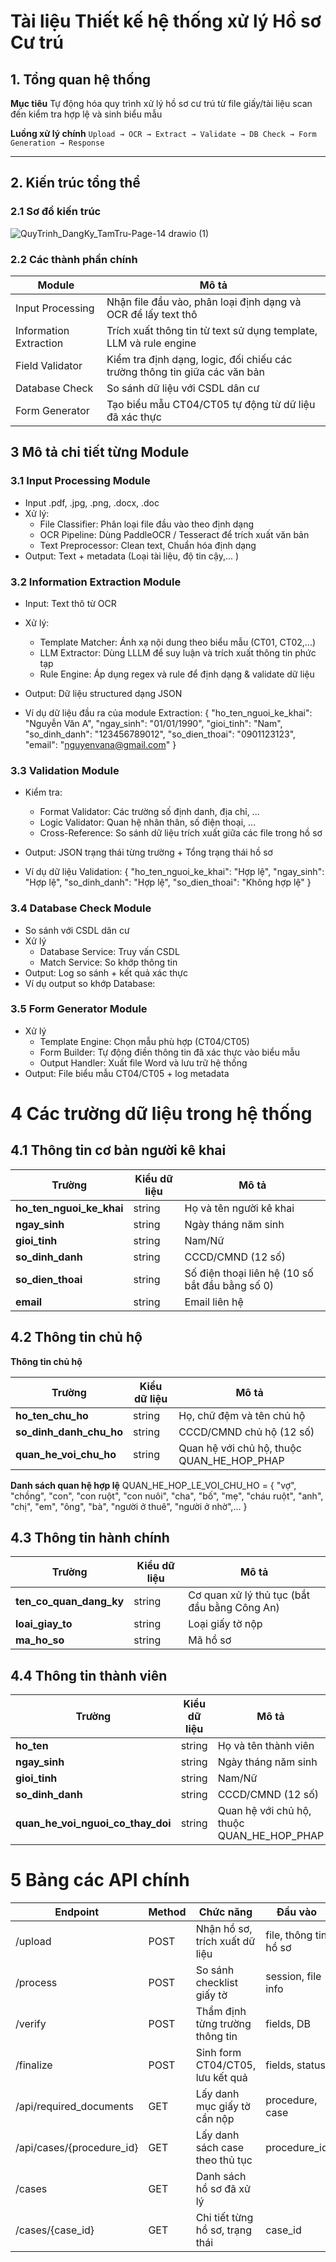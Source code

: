 # Tài liệu Thiết kế hệ thống xử lý Hồ sơ Cư trú

## 1. Tổng quan hệ thống

**Mục tiêu**
Tự động hóa quy trình xử lý hồ sơ cư trú từ file giấy/tài liệu scan đến kiểm tra hợp lệ và sinh biểu mẫu

**Luồng xử lý chính**
`Upload → OCR → Extract → Validate → DB Check → Form Generation → Response`

----

## 2. Kiến trúc tổng thể

### 2.1 Sơ đồ kiến trúc
![QuyTrinh_DangKy_TamTru-Page-14 drawio (1)](https://github.com/user-attachments/assets/ea29bb9f-8cdc-44f0-9c8c-7d3d4844ee0e)

### 2.2 Các thành phần chính

| Module                 | Mô tả                                                                      |
|------------------------|----------------------------------------------------------------------------|
| Input Processing       | Nhận file đầu vào, phân loại định dạng và OCR để lấy text thô              |
| Information Extraction | Trích xuất thông tin từ text sử dụng template, LLM và rule engine          |
| Field Validator        | Kiểm tra định dạng, logic, đối chiếu các trường thông tin giữa các văn bản |
| Database Check         | So sánh dữ liệu với CSDL dân cư                                            |
| Form Generator         | Tạo biểu mẫu CT04/CT05 tự động từ dữ liệu đã xác thực                      |

## 3 Mô tả chi tiết từng Module 

### 3.1 Input Processing Module
 - Input .pdf, .jpg, .png, .docx, .doc
 - Xử lý:
    + File Classifier: Phân loại file đầu vào theo định dạng
    + OCR Pipeline: Dùng PaddleOCR / Tesseract để trích xuất văn bản
    + Text Preprocessor: Clean text, Chuẩn hóa định dạng
 - Output: Text + metadata (Loại tài liệu, độ tin cậy,... )   

### 3.2 Information Extraction Module 
 - Input: Text thô từ OCR
 - Xử lý: 
    + Template Matcher: Ánh xạ nội dung theo biểu mẫu (CT01, CT02,...)
    + LLM Extractor: Dùng LLLM để suy luận và trích xuất thông tin phức tạp
    + Rule Engine: Áp dụng regex và rule để định dạng & validate dữ liệu
 - Output: Dữ liệu structured dạng JSON

 - Ví dụ dữ liệu đầu ra của module Extraction: 
      {
      "ho_ten_nguoi_ke_khai": "Nguyễn Văn A",
      "ngay_sinh": "01/01/1990",
      "gioi_tinh": "Nam",
      "so_dinh_danh": "123456789012",
      "so_dien_thoai": "0901123123",
      "email": "nguyenvana@gmail.com"
      }

### 3.3 Validation Module
 - Kiểm tra:
    + Format Validator: Các trường số định danh, địa chỉ, ...
    + Logic Validator: Quan hệ nhân thân, số điện thoại, ...
    + Cross-Reference: So sánh dữ liệu trích xuất giữa các file trong hồ sơ
 - Output: JSON trạng thái từng trường + Tổng trạng thái hồ sơ

 - Ví dụ dữ liệu Validation:
      {
      "ho_ten_nguoi_ke_khai": "Hợp lệ",
      "ngay_sinh": "Hợp lệ",
      "so_dinh_danh": "Hợp lệ",
      "so_dien_thoai": "Không hợp lệ"
      }

### 3.4 Database Check Module
 - So sánh với CSDL dân cư 
 - Xử lý
    + Database Service: Truy vấn CSDL
    + Match Service: So khớp thông tin 
 - Output: Log so sánh + kết quả xác thực
 - Ví dụ output so khớp Database:
 
### 3.5 Form Generator Module
 - Xử lý
    + Template Engine: Chọn mẫu phù hợp (CT04/CT05)
    + Form Builder: Tự động điền thông tin đã xác thực vào biểu mẫu
    + Output Handler: Xuất file Word và lưu trữ hệ thống
 - Output: File biểu mẫu CT04/CT05 + log metadata

# 4 Các trường dữ liệu trong hệ thống

## 4.1 Thông tin cơ bản người kê khai

| Trường                   | Kiểu dữ liệu  | Mô tả                                            |
|--------------------------|---------------|--------------------------------------------------|
| **ho_ten_nguoi_ke_khai** |string         | Họ và tên người kê khai                          |                                   
| **ngay_sinh**            |string         | Ngày tháng năm sinh                              |                                       
| **gioi_tinh**            |string         | Nam/Nữ                                           |                              
| **so_dinh_danh**         |string         | CCCD/CMND (12 số)                                |                                         
| **so_dien_thoai**        |string         | Số điện thoại liên hệ (10 số bắt đầu bằng số 0)  |              
| **email**                |string         | Email liên hệ                                    |

## 4.2 Thông tin chủ hộ

**Thông tin chủ hộ**

| Trường                   | Kiểu dữ liệu  | Mô tả                                      |
|--------------------------|---------------|--------------------------------------------|
| **ho_ten_chu_ho**        |string         | Họ, chữ đệm và tên chủ hộ                  |
| **so_dinh_danh_chu_ho**  |string         | CCCD/CMND chủ hộ (12 số)                   |
| **quan_he_voi_chu_ho**   |string         | Quan hệ với chủ hộ, thuộc QUAN_HE_HOP_PHAP | 

**Danh sách quan hệ hợp lệ**
QUAN_HE_HOP_LE_VOI_CHU_HO = {
    "vợ", "chồng", "con", "con ruột", "con nuôi", 
    "cha", "bố", "mẹ", "cháu ruột",
    "anh", "chị", "em", "ông", "bà", 
    "người ở thuê", "người ở nhờ",... }

## 4.3 Thông tin hành chính

| Trường                   | Kiểu dữ liệu  | Mô tả                                        |
|--------------------------|---------------|----------------------------------------------|
| **ten_co_quan_dang_ky**  |string         | Cơ quan xử lý thủ tục (bắt đầu bằng Công An) |
| **loai_giay_to**         |string         | Loại giấy tờ nộp                             |
| **ma_ho_so**             |string         | Mã hồ sơ                                     |

## 4.4 Thông tin thành viên

| Trường                            | Kiểu dữ liệu  | Mô tả                                            |
|-----------------------------------|---------------|--------------------------------------------------|
| **ho_ten**                        |string         | Họ và tên thành viên                             |                                   
| **ngay_sinh**                     |string         | Ngày tháng năm sinh                              |                                       
| **gioi_tinh**                     |string         | Nam/Nữ                                           |                              
| **so_dinh_danh**                  |string         | CCCD/CMND (12 số)                                |                                         
| **quan_he_voi_nguoi_co_thay_doi** |string         | Quan hệ với chủ hộ, thuộc QUAN_HE_HOP_PHAP       |              

# 5 Bảng các API chính

| Endpoint                   | Method | Chức năng                        | Đầu vào               | Đầu ra        |
|----------------------------|--------|----------------------------------|-----------------------|---------------|
|  /upload                   | POST   | Nhận hồ sơ, trích xuất dữ liệu   | file, thông tin hồ sơ |	JSON/status   |
|  /process                  | POST   | So sánh checklist giấy tờ        | session, file info	 | checklist     |
|  /verify                   | POST   | Thẩm định từng trường thông tin  | fields, DB	          | status        |
|  /finalize                 | POST   | Sinh form CT04/CT05, lưu kết quả | fields, status	       | file + status |
|  /api/required_documents   | GET    | Lấy danh mục giấy tờ cần nộp     | procedure, case	    | JSON giấy tờ  |
|  /api/cases/{procedure_id} | GET    | Lấy danh sách case theo thủ tục  | procedure_id          | JSON          |
|  /cases                    | GET    | Danh sách hồ sơ đã xử lý         |                       | HTML/JSON     |
|  /cases/{case_id}          | GET    | Chi tiết từng hồ sơ, trạng thái  | case_id	             | HTML/JSON     |

















